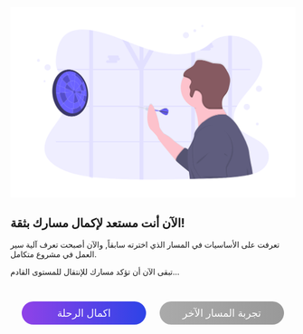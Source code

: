 ![target](./assets/target.png)

## الآن أنت مستعد لإكمال مسارك بثقة!

تعرفت على الأساسيات في المسار الذي اخترته سابقاً, والآن أصبحت تعرف آلية سير العمل في مشروع متكامل.

تبقى الآن أن تؤكد مسارك للإنتقال للمستوى القادم...

<div align="center">
    <a href="https://coretabs.net/classroom/backend/عمل-تطبيق-مشابه-للفيسبوك" style="display: inline-block; width: 200px; background-color: #5355e8; background-image:linear-gradient(to left, #2d43e7, #9042e8); color:#fff; padding: 10px; margin: 30px 10px; border-radius:100px; text-decoration: none; font-size: 18px; text-align: center;">اكمال الرحلة</a>
	<a href="https://coretabs.net/profile/change-track" target="_self" style="display: inline-block; width: 200px; background-color: #5355e8; background-image:linear-gradient(to left, #999, #aaa); color:#fff; padding: 10px; margin: 30px 10px; border-radius:100px; text-decoration: none; font-size: 18px; text-align: center;">تجربة المسار الآخر</a>
</div>
